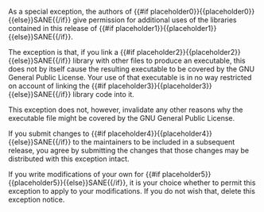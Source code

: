  As a special exception, the authors of {{#if placeholder0}}{{placeholder0}}{{else}}SANE{{/if}} give permission for additional uses of the libraries contained in this release of {{#if placeholder1}}{{placeholder1}}{{else}}SANE{{/if}}.

 The exception is that, if you link a {{#if placeholder2}}{{placeholder2}}{{else}}SANE{{/if}} library with other files to produce an executable, this does not by itself cause the resulting executable to be covered by the GNU General Public License. Your use of that executable is in no way restricted on account of linking the {{#if placeholder3}}{{placeholder3}}{{else}}SANE{{/if}} library code into it.

 This exception does not, however, invalidate any other reasons why the executable file might be covered by the GNU General Public License.

 If you submit changes to {{#if placeholder4}}{{placeholder4}}{{else}}SANE{{/if}} to the maintainers to be included in a subsequent release, you agree by submitting the changes that those changes may be distributed with this exception intact.

 If you write modifications of your own for {{#if placeholder5}}{{placeholder5}}{{else}}SANE{{/if}}, it is your choice whether to permit this exception to apply to your modifications. If you do not wish that, delete this exception notice.